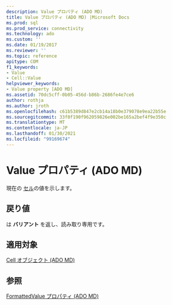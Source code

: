 ```yaml
---
description: Value プロパティ (ADO MD)
title: Value プロパティ (ADO MD) |Microsoft Docs
ms.prod: sql
ms.prod_service: connectivity
ms.technology: ado
ms.custom: ''
ms.date: 01/19/2017
ms.reviewer: ''
ms.topic: reference
apitype: COM
f1_keywords:
- Value
- Cell::Value
helpviewer_keywords:
- Value property [ADO MD]
ms.assetid: 70dc5cff-0b05-456d-b86b-2686fe4e7ce6
author: rothja
ms.author: jroth
ms.openlocfilehash: c61b5389d847e2cb14a18b0e379078e9ea22b55e
ms.sourcegitcommit: 33f0f190f962059826e002be165a2bef4f9e350c
ms.translationtype: MT
ms.contentlocale: ja-JP
ms.lasthandoff: 01/30/2021
ms.locfileid: "99169674"
---
```

# <a name="value-property-ado-md"></a>Value プロパティ (ADO MD)
現在の [セル](./cell-object-ado-md.md)の値を示します。  
  
## <a name="return-values"></a>戻り値  
 は **バリアント** を返し、読み取り専用です。  
  
## <a name="applies-to"></a>適用対象  
 [Cell オブジェクト (ADO MD)](./cell-object-ado-md.md)  
  
## <a name="see-also"></a>参照  
 [FormattedValue プロパティ (ADO MD)](./formattedvalue-property-ado-md.md)